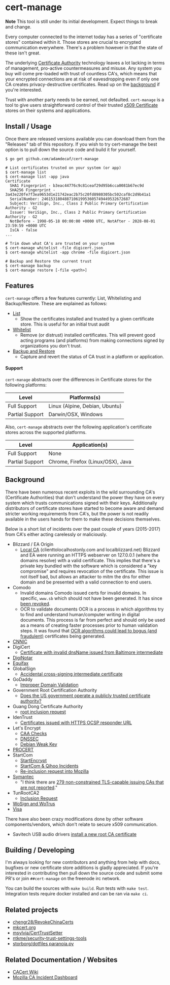 # cert-manage

**Note** This tool is still under its initial development. Expect things to break and change.

Every computer connected to the internet today has a series of "certificate stores" contained within it. Those stores are crucial to encrypted communication everywhere. There's a problem however in that the state of these isn't great.

The underlying [Certificate Authority](https://en.wikipedia.org/wiki/Certificate_authority) technology leaves a lot lacking in terms of management, pro-active countermeasures and misuse. Any system you buy will come pre-loaded with trust of countless CA's, which means that your encrypted connections are at risk of eavesdropping even if only one CA creates privacy-destructive certificates. Read up on the [background](#background) if you're interested.

Trust with another party needs to be earned, not defaulted. `cert-manage` is a tool to give users straightforward control of their trusted [x509 Certificate](https://en.wikipedia.org/wiki/X.509) stores on their systems and applications.

## Install / Usage

Once there are released versions available you can download them from the "Releases" tab of this repository. If you wish to try cert-manage the best option is to pull down the source code and build it for yourself.

```
$ go get github.com/adamdecaf/cert-manage

# List certificates trusted on your system (or app)
$ cert-manage list
$ cert-manage list -app java
Certificate
  SHA1 Fingerprint - b3eac44776c9c81ceaf29d95b6cca0081b67ec9d
  SHA256 Fingerprint - 3a43e220fe7f3ea9653d1e21742eac2b75c20fd8980305bc502caf8c2d9b41a1
  SerialNumber: 246153180488710619953605749449532672687
  Subject: VeriSign, Inc., Class 2 Public Primary Certification Authority - G2
  Issuer: VeriSign, Inc., Class 2 Public Primary Certification Authority - G2
  NotBefore - 1998-05-18 00:00:00 +0000 UTC, NotAfter - 2028-08-01 23:59:59 +0000 UTC
  IsCA - false
...

# Trim down what CA's are trusted on your system
$ cert-manage whitelist -file digicert.json
$ cert-manage whitelist -app chrome -file digicert.json

# Backup and Restore the current trust
$ cert-manage backup
$ cert-manage restore [-file <path>]
```

## Features

`cert-manage` offers a few features currently: List, Whitelisting and Backup/Restore. These are explained as follows:

- [List](docs/features.md#list)
  - Show the certificates installed and trusted by a given certificate store. This is useful for an initial trust audit
- [Whitelist](docs/features.md#whitelisting)
  - Remove (or distrust) installed certificates. This will prevent good acting programs (and platforms) from making connections signed by organizations you don't trust.
- [Backup and Restore](docs/features.md#backup-and-restore)
  - Capture and revert the status of CA trust in a platform or application.

#### Support

`cert-manage` abstracts over the differences in Certificate stores for the following platforms:

| Level | Platforms(s) |
|----|----|
| Full Support | Linux (Alpine, Debian, Ubuntu) |
| Partial Support | Darwin/OSX, Windows |

Also, `cert-manage` abstracts over the following application's certificate stores across the supported platforms.

| Level | Application(s) |
|-----|-----|
| Full Support | None |
| Partial Support | Chrome, Firefox (Linux/OSX), Java |

## Background

There have been numerous recent exploits in the wild surrounding CA's (Certificate Authorities) that don't understand the power they have on every system which trusts communications signed with their keys. Additionally distributors of certificate stores have started to become aware and demand stricter working requirements from CA's, but the power is not readily available in the users hands for them to make these decisions themselves.

Below is a short list of incidents over the past couple of years (2015-2017) from CA's either acting carelessly or maliciously.

- Blizzard / EA Origin
  - [Local CA](https://groups.google.com/forum/#!msg/mozilla.dev.security.policy/pk039T_wPrI/tGnFDFTnCQAJ) (clienttolocalhostonly.com and localblizzard.net)
    Blizzard and EA were running an HTTPS webserver on 127.0.0.1 (where the domains resolve) with a valid certificate. This implies that there's a private key bundled with the software which is considered a "key compromise" and requires revocation of the certificate.
    This issue is not itself bad, but allows an attacker to mitm the dns for either domain and be presented with a valid connection to end users.
- Comodo
  - Invalid domains
    Comodo issued certs for invalid domains. In specific, `www.sb` which should not have been generated. It has since [been revoked](https://crt.sh/?id=34242572).
  - OCR to validate documents
    OCR is a process in which algorithms try to find and understand human/computer writing in digital documents. This process is far from perfect and should only be used as a means of creating faster processes prior to human validation steps. It was found that [OCR algorithms could lead to bogus (and fraudulent)](https://bugzilla.mozilla.org/show_bug.cgi?id=1311713) certificates being generated.
- [CNNIC](https://blog.mozilla.org/security/2015/03/23/revoking-trust-in-one-cnnic-intermediate-certificate/)
- DigiCert
  - [Certificate with invalid dnsName issued from Baltimore intermediate](https://groups.google.com/forum/#!topic/mozilla.dev.security.policy/5bpr9yBgaYo)
- [DigiNotar](https://en.wikipedia.org/wiki/DigiNotar)
- [Equifax](https://www.consumerreports.org/privacy/what-consumers-need-to-know-about-the-equifax-data-breach/)
- GlobalSign
  - [Accidental cross-signing intermediate certificate](https://downloads.globalsign.com/acton/fs/blocks/showLandingPage/a/2674/p/p-008f/t/page/fm/0)
- GoDaddy
  - [Improper Domain Validation](https://groups.google.com/forum/?hl=en#!msg/mozilla.dev.security.policy/Htujoyq-pO8/uRBcS2TmBQAJ)
- Government Root Certification Authority
  - [Does the US government operate a publicly trusted certificate authority?](https://https.cio.gov/certificates/#does-the-us-government-operate-a-publicly-trusted-certificate-authority?)
- Guang Dong Certificate Authority
  - [root inclusion request](https://groups.google.com/forum/#!topic/mozilla.dev.security.policy/kB2JrygK7Vk)
- IdenTrust
  - [Certificates issued with HTTPS OCSP responder URL](https://groups.google.com/forum/#!topic/mozilla.dev.security.policy/jSHuE-Oc7rY)
- Let's Encrypt
  - [CAA Checks](https://groups.google.com/forum/#!topic/mozilla.dev.security.policy/SrAhO4ye4G8)
  - [DNSSEC](https://groups.google.com/d/msg/mozilla.dev.security.policy/r9QM8tNqxx0/ZmnWwTXoAQAJ)
  - [Debian Weak Key](https://groups.google.com/forum/#!topic/mozilla.dev.security.policy/WL_-9pVhZf8)
- [PROCERT](https://wiki.mozilla.org/CA:PROCERT_Issues)
- StartCom
  - [StartEncrypt](https://www.computest.nl/blog/startencrypt-considered-harmful-today/)
  - [StartCom & Qihoo Incidents](https://groups.google.com/forum/#!topic/mozilla.dev.security.policy/TbDYE69YP8E)
  - [Re-inclusion request into Mozilla](https://groups.google.com/forum/#!topic/mozilla.dev.security.policy/hNOJJrN6WfE)
- [Symantec](https://wiki.mozilla.org/CA:Symantec_Issues)
  - "I think there are [279 non-constrained TLS-capable issuing CAs that are not reported](https://bugzilla.mozilla.org/show_bug.cgi?id=1417771)."
- TunRootCA2
  - [Inclusion Request](https://groups.google.com/forum/#!topic/mozilla.dev.security.policy/wCZsVq7AtUY)
- [WoSign and WoTrus](https://wiki.mozilla.org/CA:WoSign_Issues)
- [Visa](https://groups.google.com/d/msg/mozilla.dev.security.policy/NNV3zvX43vE/rae9kNkWAgAJ)

There have also been crazy modifications done by other software components/vendors, which don't relate to secure x509 communication.

- Savitech USB audio drivers [install a new root CA certificate](https://www.kb.cert.org/vuls/id/446847)

## Building / Developing

I'm always looking for new contributors and anything from help with docs, bugfixes or new certificate store additions is gladly appreciated. If you're interested in contributing then pull down the source code and submit some PR's or join `##cert-manage` on the freenode irc network.

You can build the sources with `make build`. Run tests with `make test`. Integration tests require docker installed and can be ran via `make ci`.

## Related projects

- [chengr28/RevokeChinaCerts](https://github.com/chengr28/RevokeChinaCerts)
- [mkcert.org](https://mkcert.org/)
- [msylvia/CertTrustSetter](https://github.com/MSylvia/CertTrustSetter)
- [ntkme/security-trust-settings-tools](https://github.com/ntkme/security-trust-settings-tools)
- [storborg/dotfiles paranoia.py](https://github.com/storborg/dotfiles/blob/master/scripts/paranoia.py)

## Related Documentation / Websites

- [CACert Wiki](http://wiki.cacert.org/CAcert)
- [Mozilla CA Incident Dashboard](https://wiki.mozilla.org/CA/Incident_Dashboard)

